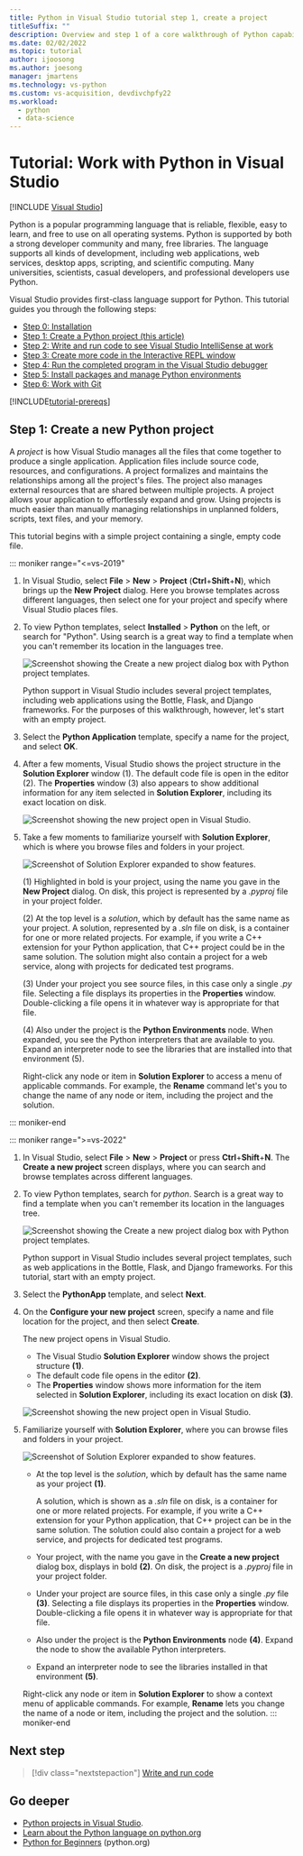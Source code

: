 ```yaml
---
title: Python in Visual Studio tutorial step 1, create a project
titleSuffix: ""
description: Overview and step 1 of a core walkthrough of Python capabilities in Visual Studio, including prerequisites and creating a new Python project.
ms.date: 02/02/2022
ms.topic: tutorial
author: ijoosong
ms.author: joesong
manager: jmartens
ms.technology: vs-python
ms.custom: vs-acquisition, devdivchpfy22
ms.workload:
  - python
  - data-science
---
```

# Tutorial: Work with Python in Visual Studio

 [!INCLUDE [Visual Studio](~/includes/applies-to-version/vs-windows-only.md)]

Python is a popular programming language that is reliable, flexible, easy to learn, and free to use on all operating systems. Python is supported by both a strong developer community and many, free libraries. The language supports all kinds of development, including web applications, web services, desktop apps, scripting, and scientific computing. Many universities, scientists, casual developers, and professional developers use Python.

Visual Studio provides first-class language support for Python. This tutorial guides you through the following steps:

- [Step 0: Installation](tutorial-working-with-python-in-visual-studio-step-00-installation.md)
- [Step 1: Create a Python project (this article)](#step-1-create-a-new-python-project)
- [Step 2: Write and run code to see Visual Studio IntelliSense at work](tutorial-working-with-python-in-visual-studio-step-02-writing-code.md)
- [Step 3: Create more code in the Interactive REPL window](tutorial-working-with-python-in-visual-studio-step-03-interactive-repl.md)
- [Step 4: Run the completed program in the Visual Studio debugger](tutorial-working-with-python-in-visual-studio-step-04-debugging.md)
- [Step 5: Install packages and manage Python environments](tutorial-working-with-python-in-visual-studio-step-05-installing-packages.md)
- [Step 6: Work with Git](tutorial-working-with-python-in-visual-studio-step-06-working-with-git.md)

[!INCLUDE[tutorial-prereqs](includes/tutorial-prereqs.md)]

## Step 1: Create a new Python project

A *project* is how Visual Studio manages all the files that come together to produce a single application. Application files include source code, resources, and configurations. A project formalizes and maintains the relationships among all the project's files. The project also manages external resources that are shared between multiple projects. A project allows your application to effortlessly expand and grow. Using projects is much easier than manually managing relationships in unplanned folders, scripts, text files, and your memory.

This tutorial begins with a simple project containing a single, empty code file.

::: moniker range="<=vs-2019"
1. In Visual Studio, select **File** > **New** > **Project** (**Ctrl**+**Shift**+**N**), which brings up the **New Project** dialog. Here you browse templates across different languages, then select one for your project and specify where Visual Studio places files.

1. To view Python templates, select **Installed** > **Python** on the left, or search for "Python". Using search is a great way to find a template when you can't remember its location in the languages tree.

    ![Screenshot showing the Create a new project dialog box with Python project templates.](media/vs-getting-started-python-01-new-project.png)

    Python support in Visual Studio includes several project templates, including web applications using the Bottle, Flask, and Django frameworks. For the purposes of this walkthrough, however, let's start with an empty project.

1. Select the **Python Application** template, specify a name for the project, and select **OK**.

1. After a few moments, Visual Studio shows the project structure in the **Solution Explorer** window (1). The default code file is open in the editor (2). The **Properties** window (3) also appears to show additional information for any item selected in **Solution Explorer**, including its exact location on disk.

    ![Screenshot showing the new project open in Visual Studio.](media/vs-getting-started-python-02-windows.png)

1. Take a few moments to familiarize yourself with **Solution Explorer**, which is where you browse files and folders in your project.

    ![Screenshot of Solution Explorer expanded to show features.](media/vs-getting-started-python-03-solution-explorer.png)

    (1) Highlighted in bold is your project, using the name you gave in the **New Project** dialog. On disk, this project is represented by a *.pyproj* file in your project folder.

    (2) At the top level is a *solution*, which by default has the same name as your project. A solution, represented by a *.sln* file on disk, is a container for one or more related projects. For example, if you write a C++ extension for your Python application, that C++ project could be in the same solution. The solution might also contain a project for a web service, along with projects for dedicated test programs.

    (3) Under your project you see source files, in this case only a single *.py* file. Selecting a file displays its properties in the **Properties** window. Double-clicking a file opens it in whatever way is appropriate for that file.

    (4) Also under the project is the **Python Environments** node. When expanded, you see the Python interpreters that are available to you. Expand an interpreter node to see the libraries that are installed into that environment (5).

    Right-click any node or item in **Solution Explorer** to access a menu of applicable commands. For example, the **Rename** command let's you to change the name of any node or item, including the project and the solution.

::: moniker-end

::: moniker range=">=vs-2022"
1. In Visual Studio, select **File** > **New** > **Project** or press **Ctrl**+**Shift**+**N**. The **Create a new project** screen displays, where you can search and browse templates across different languages.
   
1. To view Python templates, search for *python*. Search is a great way to find a template when you can't remember its location in the languages tree.
   
   ![Screenshot showing the Create a new project dialog box with Python project templates.](media/vs-2022/getting-started-python-new-project.png)
   
   Python support in Visual Studio includes several project templates, such as web applications in the Bottle, Flask, and Django frameworks. For this tutorial, start with an empty project.
   
1. Select the **PythonApp** template, and select **Next**.
   
1. On the **Configure your new project** screen, specify a name and file location for the project, and then select **Create**.
   
   The new project opens in Visual Studio.
   
   - The Visual Studio **Solution Explorer** window shows the project structure **(1)**.
   - The default code file opens in the editor **(2)**.
   - The **Properties** window shows more information for the item selected in **Solution Explorer**, including its exact location on disk **(3)**.
   
   ![Screenshot showing the new project open in Visual Studio.](media/vs-2022/getting-started-python-windows.png)
   
1. Familiarize yourself with **Solution Explorer**, where you can browse files and folders in your project.
   
   ![Screenshot of Solution Explorer expanded to show features.](media/vs-2022/getting-started-python-solution-explorer.png)
   
   - At the top level is the *solution*, which by default has the same name as your project **(1)**.
     
     A solution, which is shown as a *.sln* file on disk, is a container for one or more related projects. For example, if you write a C++ extension for your Python application, that C++ project can be in the same solution. The solution could also contain a project for a web service, and projects for dedicated test programs.
   
   - Your project, with the name you gave in the **Create a new project** dialog box, displays in bold **(2)**. On disk, the project is a *.pyproj* file in your project folder.
   
   - Under your project are source files, in this case only a single *.py* file **(3)**. Selecting a file displays its properties in the **Properties** window. Double-clicking a file opens it in whatever way is appropriate for that file.
   
   - Also under the project is the **Python Environments** node **(4)**. Expand the node to show the available Python interpreters.
   
   - Expand an interpreter node to see the libraries installed in that environment **(5)**.
   
   Right-click any node or item in **Solution Explorer** to show a context menu of applicable commands. For example, **Rename** lets you change the name of a node or item, including the project and the solution.
::: moniker-end

## Next step

> [!div class="nextstepaction"]
> [Write and run code](tutorial-working-with-python-in-visual-studio-step-02-writing-code.md)

## Go deeper

- [Python projects in Visual Studio](managing-python-projects-in-visual-studio.md).
- [Learn about the Python language on python.org](https://www.python.org)
- [Python for Beginners](https://www.python.org/about/gettingstarted/) (python.org)
